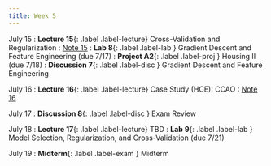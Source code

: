 ```yaml
---
title: Week 5
---
```


July 15
: **Lecture 15**{: .label .label-lecture} Cross-Validation and Regularization
    : [Note 15](https://ds100.org/course-notes/cv_regularization/cv_reg.html)
: **Lab 8**{: .label .label-lab }  Gradient Descent and Feature Engineering (due 7/17)
: **Project A2**{: .label .label-proj } Housing II (due 7/18)
: **Discussion 7**{: .label .label-disc } Gradient Descent and Feature Engineering

July 16
: **Lecture 16**{: .label .label-lecture} Case Study (HCE): CCAO
    : [Note 16](https://ds100.org/course-notes/case_study_HCE/case_study_HCE.html)

July 17
: **Discussion 8**{: .label .label-disc } Exam Review

July 18
: **Lecture 17**{: .label .label-lecture} TBD
: **Lab 9**{: .label .label-lab }  Model Selection, Regularization, and Cross-Validation (due 7/21)

July 19
: **Midterm**{: .label .label-exam } Midterm
